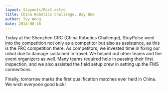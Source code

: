 ```yaml
---
layout: $layouts/Post.astro
title: China Robotics Challenge, Day One
author: Ivy Wong
date: 2014-08-18
---
```

Today at the Shenzhen CRC (China Robotics Challenge), StuyPulse went into the competition not only as a competitor but also as assistance, as this is the FRC competition there. As competitors, we invested time in fixing our robot due to damage sustained in travel. We helped out other teams and the event organizers as well. Many teams required help in passing their first inspection, and we also assisted the field setup crew in setting up the FMS connections. 

Finally, tomorrow marks the first qualification matches ever held in China. We wish everyone good luck!
